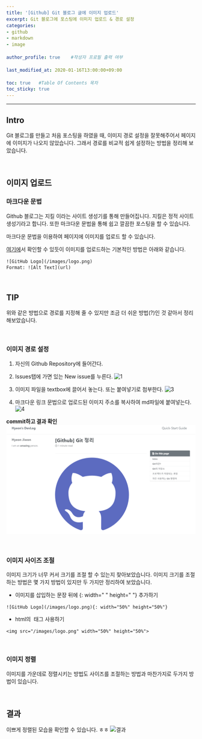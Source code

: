 ```yaml
---
title: '[Github] Git 블로그 글에 이미지 업로드' 
excerpt: Git 블로그에 포스팅에 이미지 업로드 & 경로 설정
categories:
- github
- markdown
- image

author_profile: true    #작성자 프로필 출력 여부

last_modified_at: 2020-01-16T13:00:00+09:00

toc: true   #Table Of Contents 목차 
toc_sticky: true
---
```


---
## Intro
Git 블로그를 만들고 처음 포스팅을 하였을 때, 이미지 경로 설정을 잘못해주어서 페이지에 이미지가 나오지 않았습니다. 그래서 경로를 비교적 쉽게 설정하는 방법을 정리해 보았습니다. 

<br>

## 이미지 업로드 
### 마크다운 문법
Github 블로그는 지킬 이라는 사이트 생성기를 통해 만들어집니다. 지킬은 정적 사이트 생성기라고 합니다. 
또한 마크다운 문법을 통해 쉽고 깔끔한 포스팅을 할 수 있습니다. 

마크다운 문법을 이용하여 페이지에 이미지를 업로드 할 수 있습니다. 

[여기에](https://guides.github.com/features/mastering-markdown/)서 확인할 수 있듯이 이미지를 업로드하는 기본적인 방법은 아래와 같습니다.

```
![GitHub Logo](/images/logo.png)
Format: ![Alt Text](url)
```

<br>

## TIP
위와 같은 방법으로 경로를 지정해 줄 수 있지만 조금 더 쉬운 방법(?)인 것 같아서 정리해보았습니다.

<br>

### 이미지 경로 설정
1. 자신의 Github Repository에 들어간다.

2. Issues탭에 가면 있는 New issue를 누른다.
![1](https://user-images.githubusercontent.com/47733530/72496134-12210a00-386c-11ea-80a9-d22f01b59af8.png)

3. 이미지 파일을 textbox에 끌어서 놓는다. 또는 붙여넣기로 첨부한다. 
![3](https://user-images.githubusercontent.com/47733530/72496141-16e5be00-386c-11ea-92eb-cdffc77d75ca.png)

4. 마크다운 링크 문법으로 업로드된 이미지 주소를 복사하여 md파일에 붙여넣는다. 
![4](https://user-images.githubusercontent.com/47733530/72496147-18af8180-386c-11ea-8c9a-dbcf36153e8a.png)

__commit하고 결과 확인__
![5](/assets/img/5.png)

<br>

### 이미지 사이즈 조절 
이미지 크기가 너무 커서 크기를 조절 할 수 있는지 찾아보았습니다.
이미지 크기를 조절하는 방법은 몇 가지 방법이 있지만 두 가지만 정리하여 보았습니다. 

- 이미지를 삽입하는 문장 뒤에 {: width=" " height=" "} 추가하기

```
![GitHub Logo](/images/logo.png){: width="50%" height="50%"}
```

- html의 <img> 태그 사용하기

```
<img src="/images/logo.png" width="50%" height="50%">
```

<br>

### 이미지 정렬
이미지를 가운데로 정렬시키는 방법도 사이즈를 조절하는 방법과 마찬가지로 두가지 방법이 있습니다.

<br>

## 결과
이쁘게 정렬된 모습을 확인할 수 있습니다. ㅎㅎ
![결과](https://user-images.githubusercontent.com/47733530/72496152-1b11db80-386c-11ea-87c5-121d8a4ef7fa.png)